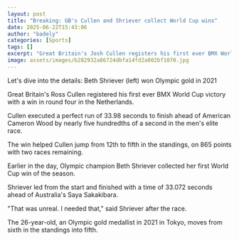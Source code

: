 ```yaml
---
layout: post
title: "Breaking: GB's Cullen and Shriever collect World Cup wins"
date: 2025-06-22T15:43:06
author: "badely"
categories: [Sports]
tags: []
excerpt: "Great Britain's Josh Cullen registers his first ever BMX World Cup victory in the Netherlands"
image: assets/images/b282932a86724dbfa14fd2a002bf1070.jpg
---
```


Let's dive into the details: Beth Shriever (left) won Olympic gold in 2021

Great Britain's Ross Cullen registered his first ever BMX World Cup victory with a win in round four in the Netherlands.

Cullen executed a perfect run of 33.98 seconds to finish ahead of American Cameron Wood by nearly five hundredths of a second in the men's elite race.

The win helped Cullen jump from 12th to fifth in the standings, on 865 points with two races remaining. 

Earlier in the day, Olympic champion Beth Shriever collected her first World Cup win of the season. 

Shriever led from the start and finished with a time of 33.072 seconds ahead of Australia's Saya Sakakibara.

"That was unreal. I needed that," said Shriever after the race. 

The 26-year-old, an Olympic gold medallist in 2021 in Tokyo, moves from sixth in the standings into fifth. 

